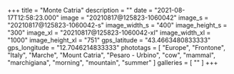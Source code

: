 +++
title = "Monte Catria"
description = ""
date = "2021-08-17T12:58:23.000"
image = "20210817@125823-1060042"
image_s = "20210817@125823-1060042-s"
image_width_s = "400"
image_height_s = "300"
image_xl = "20210817@125823-1060042-xl"
image_width_xl = "1000"
image_height_xl = "751"
gps_latitude = "43.4663480833333"
gps_longitude = "12.7046214833333"
phototags = [ "Europe", "Frontone", "Italy", "Marche", "Mount Catria", "Pesaro - Urbino", "cow", "mammal", "marchigiana", "morning", "mountain", "summer" ]
galleries = [ "" ]
+++
